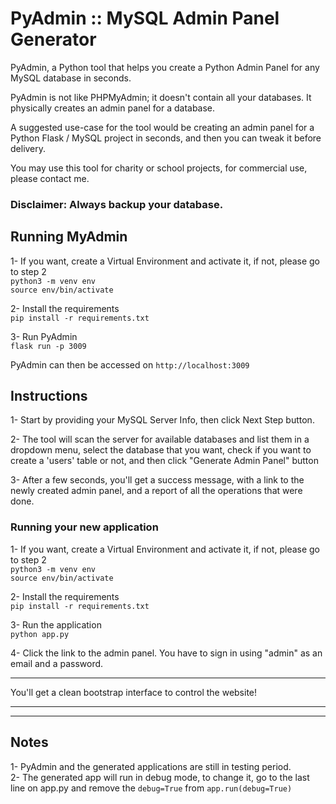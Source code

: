 # PyAdmin :: MySQL Admin Panel Generator 

PyAdmin, a Python tool that helps you create a Python Admin Panel for any MySQL database in seconds.

PyAdmin is not like PHPMyAdmin; it doesn't contain all your databases. It physically creates an admin panel for a database.

A suggested use-case for the tool would be creating an admin panel for a Python Flask / MySQL project in seconds, and then you can tweak it before delivery.

You may use this tool for charity or school projects, for commercial use, please contact me.


### Disclaimer: Always backup your database.

## Running MyAdmin
1- If you want, create a Virtual Environment and activate it, if not, please go to step 2  
`python3 -m venv env`  
`source env/bin/activate`  
  
2- Install the requirements  
`pip install -r requirements.txt`  

3- Run PyAdmin  
`flask run -p 3009`

PyAdmin can then be accessed on `http://localhost:3009`

## Instructions
1- Start by providing your MySQL Server Info, then click Next Step button.


2- The tool will scan the server for available databases and list them in a dropdown menu, select the database that you want, check if you want to create a 'users' table or not, and then click "Generate Admin Panel" button


3- After a few seconds, you'll get a success message, with a link to the newly created admin panel, and a report of all the operations that were done.


### Running your new application
1- If you want, create a Virtual Environment and activate it, if not, please go to step 2  
`python3 -m venv env`  
`source env/bin/activate`  
  
2- Install the requirements  
`pip install -r requirements.txt`  

3- Run the application  
`python app.py`  

4- Click the link to the admin panel. You have to sign in using "admin" as an email and a password.


---

You'll get a clean bootstrap interface to control the website!  


---

---

## Notes
1- PyAdmin and the generated applications are still in testing period.  
2- The generated app will run in debug mode, to change it, go to the last line on app.py and remove the `debug=True` from `app.run(debug=True)`
